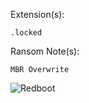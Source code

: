 Extension(s): 
```
.locked
```
Ransom Note(s): 
```
MBR Overwrite
```
![Redboot](https://github.com/user-attachments/assets/fe0e8e69-f5f2-48dc-9f5b-dfc26d551691)
